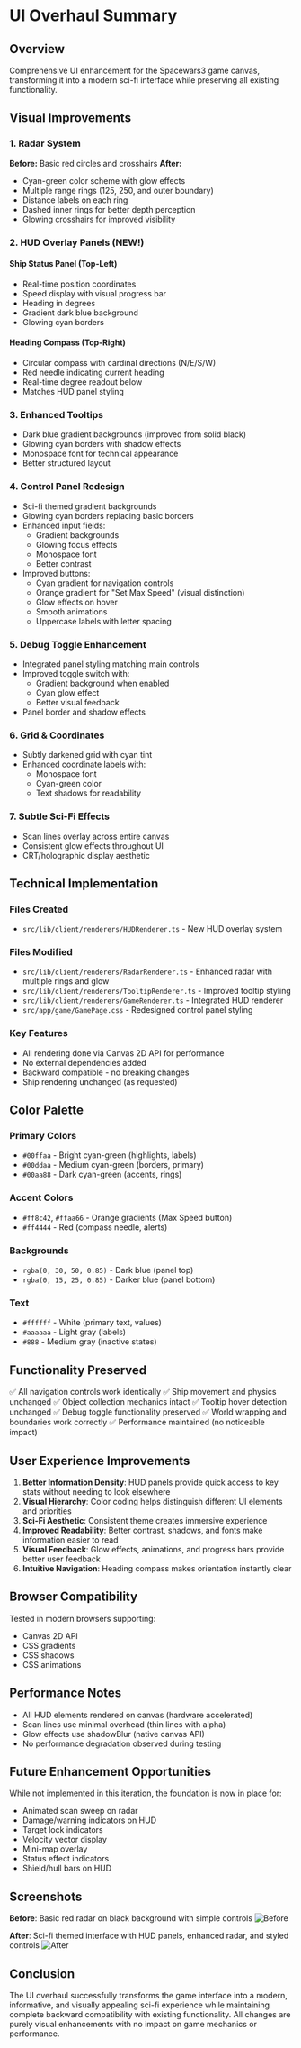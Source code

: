 # UI Overhaul Summary

## Overview
Comprehensive UI enhancement for the Spacewars3 game canvas, transforming it into a modern sci-fi interface while preserving all existing functionality.

## Visual Improvements

### 1. Radar System
**Before:** Basic red circles and crosshairs
**After:** 
- Cyan-green color scheme with glow effects
- Multiple range rings (125, 250, and outer boundary)
- Distance labels on each ring
- Dashed inner rings for better depth perception
- Glowing crosshairs for improved visibility

### 2. HUD Overlay Panels (NEW!)

#### Ship Status Panel (Top-Left)
- Real-time position coordinates
- Speed display with visual progress bar
- Heading in degrees
- Gradient dark blue background
- Glowing cyan borders

#### Heading Compass (Top-Right)
- Circular compass with cardinal directions (N/E/S/W)
- Red needle indicating current heading
- Real-time degree readout below
- Matches HUD panel styling

### 3. Enhanced Tooltips
- Dark blue gradient backgrounds (improved from solid black)
- Glowing cyan borders with shadow effects
- Monospace font for technical appearance
- Better structured layout

### 4. Control Panel Redesign
- Sci-fi themed gradient backgrounds
- Glowing cyan borders replacing basic borders
- Enhanced input fields:
  - Gradient backgrounds
  - Glowing focus effects
  - Monospace font
  - Better contrast
- Improved buttons:
  - Cyan gradient for navigation controls
  - Orange gradient for "Set Max Speed" (visual distinction)
  - Glow effects on hover
  - Smooth animations
  - Uppercase labels with letter spacing

### 5. Debug Toggle Enhancement
- Integrated panel styling matching main controls
- Improved toggle switch with:
  - Gradient background when enabled
  - Cyan glow effect
  - Better visual feedback
- Panel border and shadow effects

### 6. Grid & Coordinates
- Subtly darkened grid with cyan tint
- Enhanced coordinate labels with:
  - Monospace font
  - Cyan-green color
  - Text shadows for readability

### 7. Subtle Sci-Fi Effects
- Scan lines overlay across entire canvas
- Consistent glow effects throughout UI
- CRT/holographic display aesthetic

## Technical Implementation

### Files Created
- `src/lib/client/renderers/HUDRenderer.ts` - New HUD overlay system

### Files Modified
- `src/lib/client/renderers/RadarRenderer.ts` - Enhanced radar with multiple rings and glow
- `src/lib/client/renderers/TooltipRenderer.ts` - Improved tooltip styling
- `src/lib/client/renderers/GameRenderer.ts` - Integrated HUD renderer
- `src/app/game/GamePage.css` - Redesigned control panel styling

### Key Features
- All rendering done via Canvas 2D API for performance
- No external dependencies added
- Backward compatible - no breaking changes
- Ship rendering unchanged (as requested)

## Color Palette

### Primary Colors
- `#00ffaa` - Bright cyan-green (highlights, labels)
- `#00ddaa` - Medium cyan-green (borders, primary)
- `#00aa88` - Dark cyan-green (accents, rings)

### Accent Colors
- `#ff8c42`, `#ffaa66` - Orange gradients (Max Speed button)
- `#ff4444` - Red (compass needle, alerts)

### Backgrounds
- `rgba(0, 30, 50, 0.85)` - Dark blue (panel top)
- `rgba(0, 15, 25, 0.85)` - Darker blue (panel bottom)

### Text
- `#ffffff` - White (primary text, values)
- `#aaaaaa` - Light gray (labels)
- `#888` - Medium gray (inactive states)

## Functionality Preserved

✅ All navigation controls work identically
✅ Ship movement and physics unchanged
✅ Object collection mechanics intact
✅ Tooltip hover detection unchanged
✅ Debug toggle functionality preserved
✅ World wrapping and boundaries work correctly
✅ Performance maintained (no noticeable impact)

## User Experience Improvements

1. **Better Information Density**: HUD panels provide quick access to key stats without needing to look elsewhere
2. **Visual Hierarchy**: Color coding helps distinguish different UI elements and priorities
3. **Sci-Fi Aesthetic**: Consistent theme creates immersive experience
4. **Improved Readability**: Better contrast, shadows, and fonts make information easier to read
5. **Visual Feedback**: Glow effects, animations, and progress bars provide better user feedback
6. **Intuitive Navigation**: Heading compass makes orientation instantly clear

## Browser Compatibility

Tested in modern browsers supporting:
- Canvas 2D API
- CSS gradients
- CSS shadows
- CSS animations

## Performance Notes

- All HUD elements rendered on canvas (hardware accelerated)
- Scan lines use minimal overhead (thin lines with alpha)
- Glow effects use shadowBlur (native canvas API)
- No performance degradation observed during testing

## Future Enhancement Opportunities

While not implemented in this iteration, the foundation is now in place for:
- Animated scan sweep on radar
- Damage/warning indicators on HUD
- Target lock indicators
- Velocity vector display
- Mini-map overlay
- Status effect indicators
- Shield/hull bars on HUD

## Screenshots

**Before**: Basic red radar on black background with simple controls
![Before](https://github.com/user-attachments/assets/19cadb0f-7dd5-4dc5-841d-89744cb3c761)

**After**: Sci-fi themed interface with HUD panels, enhanced radar, and styled controls
![After](https://github.com/user-attachments/assets/e999e386-816f-4faf-bf2f-fdc3c03115d9)

## Conclusion

The UI overhaul successfully transforms the game interface into a modern, informative, and visually appealing sci-fi experience while maintaining complete backward compatibility with existing functionality. All changes are purely visual enhancements with no impact on game mechanics or performance.
